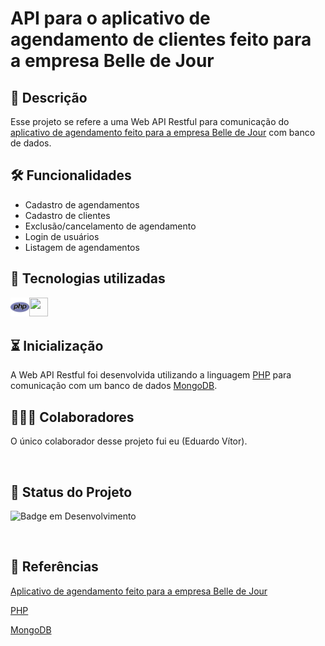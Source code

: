 
# API para o aplicativo de agendamento de clientes feito para a empresa Belle de Jour 


## 📖 Descrição

Esse projeto se refere a uma Web API Restful para comunicação do [aplicativo de agendamento feito para a empresa Belle de Jour](https://github.com/eduardovitor/AplicativoAgendamentoBelleDeJour) com banco de dados. 



## 🛠️ Funcionalidades

- Cadastro de agendamentos
- Cadastro de clientes
- Exclusão/cancelamento de agendamento
- Login de usuários
- Listagem de agendamentos


## 📡 Tecnologias utilizadas

<div align="center"> 
<img align="left" alt="NodeJs" height="30" width="30" src="https://raw.githubusercontent.com/devicons/devicon/master/icons/php/php-original.svg">
<img align="left" alt="" height="30" width="30" src="https://cdn.jsdelivr.net/gh/devicons/devicon/icons/mongodb/mongodb-original.svg">
  
</div>
<br/><br/>

## ⏳ Inicialização

A Web API Restful foi desenvolvida utilizando a linguagem [PHP](https://www.php.net/) para comunicação com um banco de dados [MongoDB](https://www.mongodb.com/pt-br).


## 🤵🤵‍♀️ Colaboradores

O único colaborador desse projeto fui eu (Eduardo Vítor).

<br/>

## 🔎 Status do Projeto

![Badge em Desenvolvimento](https://img.shields.io/badge/Status-Finalizado-blue)

<br/>

## 📑 Referências

[Aplicativo de agendamento feito para a empresa Belle de Jour](https://github.com/eduardovitor/AplicativoAgendamentoBelleDeJour)

[PHP](https://www.php.net/)

[MongoDB](https://www.mongodb.com/pt-br)